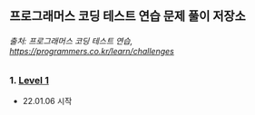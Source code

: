 ## 프로그래머스 코딩 테스트 연습 문제 풀이 저장소   

###### 출처: 프로그래머스 코딩 테스트 연습, https://programmers.co.kr/learn/challenges     

### 1. [Level 1](https://github.com/yjydev/Programmers_Problem_Solving/tree/main/Level%201)     
- 22.01.06 시작    





